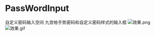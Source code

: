 # PassWordInput
自定义密码输入空间
九宫格手势密码和自定义密码样式的输入框
![效果.png](https://github.com/ldoublem/PassWordInput/blob/master/screen/%E6%95%88%E6%9E%9C.png)
![效果.gif](https://github.com/ldoublem/PassWordInput/blob/master/screen/%E6%95%88%E6%9E%9C.gif)
